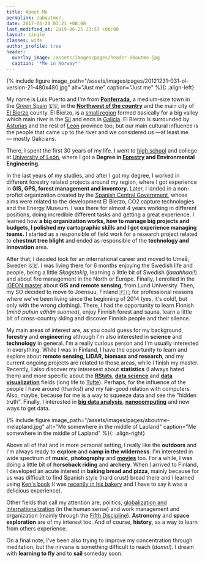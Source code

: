 ```yaml
---
title: About Me
permalink: /aboutme/
date: 2017-04-20 03:21 +00:00
last_modified_at: 2019-06-25 23:57 +00:00
layout: single
classes: wide
author_profile: true
header:
  overlay_image: /assets/images/pages/header-aboutme.jpg
  caption: '*Me in Norway*'
---
```

{% include figure image_path="/assets/images/pages/20121231-031-ol-version-21-480x480.jpg" alt="Just me" caption="Just me" %}{: .align-left}

My name is Luis Puerto and I'm from **[Ponferrada][]**, a medium-size town in the [Green Spain][GreenSpain] :es:, in the **[Northwest of the country][NorthwestOfTheCountry]** and the main city of [El Bierzo][ElBierzo] county. El Bierzo, is a [small region][SmallRegion] formed basically for a big valley which main river is the [Sil][Sil] and ends in [Galicia][Galicia]. El Bierzo is surrounded by [Asturias][] and the rest of [León][] province too, but our main cultural influence is the people that came up to the river and we considered us —at least me— mostly Galicians. 

There, I spent the first 30 years of my life. I went to [high school][HighSchool] and college at [University of León][UniversityOfLeón], where I got a **Degree in [Forestry][] and Environmental Engineering.**

In the last years of my studies, and after I got my degree, I worked in different forestry related projects around my region, where I got experience in **GIS, GPS, forest management and inventory.** Later, I landed in a non-profict organization created by the [Spanish Central Government][SpanishCentralGovernment], whose aims were related to the development El Bierzo, CO2 capture technologies and the Energy Museum. I was there for almost 4 years working in different positions, doing incredible different tasks and getting a great experience. I learned how **a big organization works, how to manage big projects and budgets, I polished my cartographic skills and I got experience managing teams.** I started as a responsible of field work for a research project related to **chestnut tree blight** and ended as responsible of the **technology and innovation** area.

After that, I decided look for an international career and moved to Umeå, Sweden :sweden:. I was living there for 6 months enjoying the Swedish life and people, being a little *Skogstokig*, learning a little bit of Swedish (*jaaahhaa!!*) and about fire management in the North or Europe. Finally, I enrolled in the [iGEON master][IgeonMaster] about **GIS and remote sensing**, from Lund University. Then, my SO decided to move to Joensuu, Finland :finland:; for professional reasons where we've been living since the beginning of 2014 (yes, it's cold!, but only with the wrong clothing). There, I had the opportunity to learn Finnish (*minä puhun vähän suomea*), enjoy Finnish forest and sauna, learn a little bit of cross-country skiing and discover Finnish people and their silence.

My main areas of interest are, as you could guess for my background, **forestry** and **engineering** although I'm also interested in **science** and **technology** in general. I'm a really curious person and I'm usually interested in everything. While I was in Finland, I have the opportunity to learn and explore about **remote sensing, LiDAR, biomass and research**, and my current ongoing projects are related to those areas, while I finish my master. Recently, I also discover my interesest about **statistics** (I always hated them) and more specific about the **[RStats][]**, **[data science][DataScience]** and **[data visualization][DataVisualization]** fields (long life to [Tufte][]). Perhaps, for the influence of the people I have around (thanks!) and my fair-good relation with computers. Also, maybe, because for me is a way to squeeze data and see the "hidden truth". Finally, I interested in **[big data analysis][BigDataAnalysis]**, **[nanocomputing][]** and new ways to get data.

{% include figure image_path="/assets/images/pages/aboutme-melapland.jpg" alt="Me somewhere in the middle of Lapland" caption="Me somewhere in the middle of Lapland"  %}{: .align-right}

Above all of that and in more personal setting, I really like the **outdoors** and I'm always ready to **explore** and **camp in the wilderness**. I'm interested in wide spectrum of **music**, **photography** and **[movies][]** too. For a while, I was doing a little bit of **horseback riding** and **archery**. When I arrived to Finland, I developed an acute interest in **baking bread and pizza**, mainly because for us was difficult to find Spanish style (hard crust) bread there and I learned using [Ken's book][Ken'sBook] (I was [recently in his bakery][RecentlyInHisBakery] and I have to say it was a delicious experience).

Other fields that call my attention are, politics, [globalization and internationalization][GlobalizationAndInternationalization] (in the human sense) and work management and organization (mainly through the [Fifth Discipline][FifthDiscipline]). **Astronomy** and **space exploration** are of my interest too. And of course, **history**, as a way to learn from others experience.

On a final note, I've been also trying to improve my concentration through meditation, but the nirvana is something difficult to reach (*damn!*). I dream with **learning to fly** and to **sail** someday soon.

[Ponferrada]: https://en.wikipedia.org/wiki/Ponferrada
[GreenSpain]: https://en.wikipedia.org/wiki/Green_Spain
[NorthwestOfTheCountry]: https://www.google.com/maps/place/Ponferrada,+Le%C3%B3n,+Spain/@41.9308893,-7.7021,7.93z/data=!4m5!3m4!1s0xd30ba8c4ef7b633:0xdc636ce1ab239060!8m2!3d42.5499958!4d-6.598259?hl=en
[ElBierzo]: https://en.wikipedia.org/wiki/El_Bierzo
[SmallRegion]: http://elpais.com/elpais/2016/10/07/inenglish/1475851411_631393.html
[Sil]: https://en.wikipedia.org/wiki/Sil_(river)
[Galicia]: https://en.wikipedia.org/wiki/Galicia_(Spain)
[Asturias]: https://en.wikipedia.org/wiki/Asturias
[León]: https://en.wikipedia.org/wiki/Province_of_León
[HighSchool]: http://www.iesgilycarrasco.com
[UniversityOfLeón]: https://www.unileon.es
[Forestry]: https://en.wikipedia.org/wiki/Forestry
[SpanishCentralGovernment]: https://en.wikipedia.org/wiki/Government_of_Spain
[IgeonMaster]: http://www.igeon.eu
[RStats]: https://www.r-project.org
[DataScience]: https://en.wikipedia.org/wiki/Data_science
[DataVisualization]: https://en.wikipedia.org/wiki/Data_visualization
[Tufte]: https://www.edwardtufte.com/
[BigDataAnalysis]: https://en.wikipedia.org/wiki/Big_data
[nanocomputing]: https://en.wikipedia.org/wiki/Nanocomputer
[movies]: http://www.imdb.com/user/ur19338098/ratings?sort=ratings_date%3Adesc&view=detail&start=1
[Ken'sBook]: http://kensartisan.com
[RecentlyInHisBakery]: https://www.instagram.com/p/BS6vNqLgML3/
[GlobalizationAndInternationalization]: https://en.wikipedia.org/wiki/Globalization
[FifthDiscipline]: https://en.wikipedia.org/wiki/The_Fifth_Discipline

